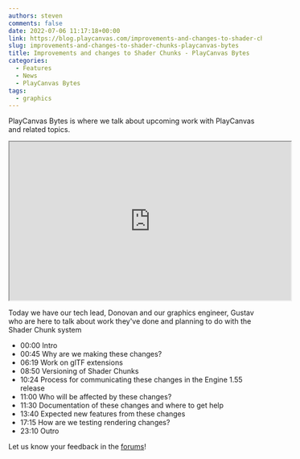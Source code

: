 ```yaml
---
authors: steven
comments: false
date: 2022-07-06 11:17:18+00:00
link: https://blog.playcanvas.com/improvements-and-changes-to-shader-chunks-playcanvas-bytes/
slug: improvements-and-changes-to-shader-chunks-playcanvas-bytes
title: Improvements and changes to Shader Chunks - PlayCanvas Bytes
categories:
  - Features
  - News
  - PlayCanvas Bytes
tags:
  - graphics
---
```


PlayCanvas Bytes is where we talk about upcoming work with PlayCanvas and related topics.

<div className="iframe-container">
    <iframe loading="lazy" width="560" height="315" src="https://www.youtube.com/embed/L4SNJ2in3pA" title="YouTube video player" allow="accelerometer; autoplay; clipboard-write; encrypted-media; gyroscope; picture-in-picture" allowfullscreen></iframe>
</div>

Today we have our tech lead, Donovan and our graphics engineer, Gustav who are here to talk about work they've done and planning to do with the Shader Chunk system

- 00:00 Intro
- 00:45 Why are we making these changes?
- 06:19 Work on glTF extensions
- 08:50 Versioning of Shader Chunks
- 10:24 Process for communicating these changes in the Engine 1.55 release
- 11:00 Who will be affected by these changes?
- 11:30 Documentation of these changes and where to get help
- 13:40 Expected new features from these changes
- 17:15 How are we testing rendering changes?
- 23:10 Outro

Let us know your feedback in the [forums](https://forum.playcanvas.com/t/improvements-and-changes-to-shader-chunks-playcanvas-bytes-jul-6-22/26481)!
